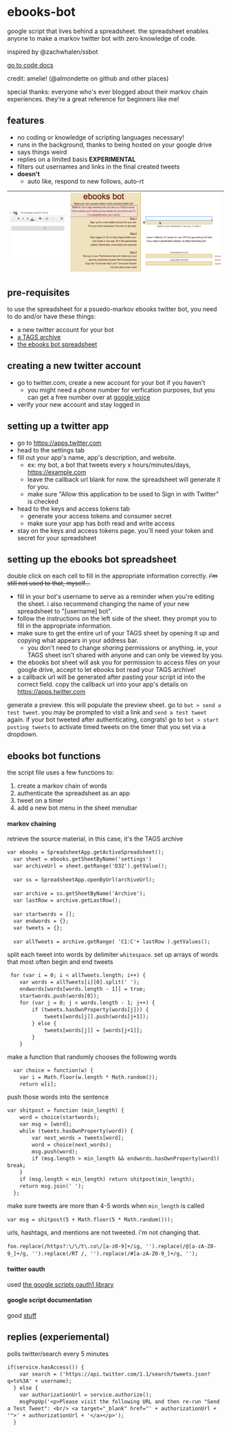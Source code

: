 # ebooks-bot

google script that lives behind a spreadsheet. the spreadsheet enables anyone to make a markov twitter bot with zero knowledge of code.

inspired by @zachwhalen/ssbot

[go to code docs](/README.md#ebooks-bot-functions)

credit: amelie! (@almondette on github and other places)

special thanks: everyone who's ever blogged about their markov chain experiences. they're a great reference for beginners like me!

## features

* no coding or knowledge of scripting languages necessary!
* runs in the background, thanks to being hosted on your google drive
* says things weird
* replies on a limited basis **EXPERIMENTAL**
* filters out usernames and links in the final created tweets
* **doesn't**
  * auto like, respond to new follows, auto-rt

| ![](/images/bot-menu.gif) | ![](/images/input.gif)
|---|---|

## pre-requisites

to use the spreadsheet for a psuedo-markov ebooks twitter bot, you need to do and/or have these things:
* a new twitter account for your bot
* [a TAGS archive](https://tags.hawksey.info)
* [the ebooks bot spreadsheet](https://docs.google.com/spreadsheets/d/1wDcNuz0pDAfgzep2bBMwHKlH2nwFeVtSbtv_difIZXw/copy)

## creating a new twitter account

* go to twitter.com, create a new account for your bot if you haven't
  * you might need a phone number for verfication purposes, but you can get a free number over at [google voice](https://voice.google.com)
* verify your new account and stay logged in

## setting up a twitter app

* go to https://apps.twitter.com 
* head to the settings tab
* fill out your app's name, app's description, and website.
  * ex: my bot, a bot that tweets every x hours/minutes/days, https://example.com
  * leave the callback url blank for now. the spreadsheet will generate it for you.
  * make sure "Allow this application to be used to Sign in with Twitter" is checked
* head to the keys and access tokens tab
  * generate your access tokens and consumer secret
  * make sure your app has both read and write access
* stay on the keys and access tokens page. you'll need your token and secret for your spreadsheet

## setting up the ebooks bot spreadsheet

double click on each cell to fill in the appropriate information correctly. ~~i'm still not used to that, myself...~~

* fill in your bot's username to serve as a reminder when you're editing the sheet. i also recommend changing the name of your new spreadsheet to "[username] bot".
* follow the instructions on the left side of the sheet. they prompt you to fill in the appropriate information.
* make sure to get the entire url of your TAGS sheet by opening it up and copying what appears in your address bar. 
  * you don't need to change *sharing* permissions or anything. ie, your TAGS sheet isn't shared with anyone and can only be viewed by you.
* the ebooks bot sheet will ask you for permission to access files on your google drive, accept to let ebooks bot read your TAGS archive!
* a callback url will be generated after pasting your script id into the correct field. copy the callback url into your app's details on https://apps.twitter.com

generate a preview. this will populate the preview sheet.
go to `bot > send a test tweet`. you may be prompted to visit a link and `send a test tweet` again.
if your bot tweeted after authenticating, congrats! 
go to `bot > start posting tweets` to activate timed tweets on the timer that you set via a dropdown.

## ebooks bot functions

the script file uses a few functions to:
1. create a markov chain of words 
2. authenticate the spreadsheet as an app
3. tweet on a timer
4. add a new bot menu in the sheet menubar

#### markov chaining

retrieve the source material, in this case, it's the TAGS archive

```
var ebooks = SpreadsheetApp.getActiveSpreadsheet();
  var sheet = ebooks.getSheetByName('settings')
  var archiveUrl = sheet.getRange('D32').getValue();
  
  var ss = SpreadsheetApp.openByUrl(archiveUrl);
  
  var archive = ss.getSheetByName('Archive');
  var lastRow = archive.getLastRow();
  
  var startwords = [];
  var endwords = {};
  var tweets = {};
 
  var allTweets = archive.getRange( 'C1:C'+ lastRow ).getValues();  
```

split each tweet into words by delimiter `whitespace`. set up arrays of words that most often begin and end tweets

```
 for (var i = 0; i < allTweets.length; i++) {
    var words = allTweets[i][0].split(' ');
    endwords[words[words.length - 1]] = true;
    startwords.push(words[0]);
    for (var j = 0; j < words.length - 1; j++) {
        if (tweets.hasOwnProperty(words[j])) {
            tweets[words[j]].push(words[j+1]);
        } else {
            tweets[words[j]] = [words[j+1]];
        }
    }
```

make a function that randomly chooses the following words 

```
  var choice = function(w) {
    var i = Math.floor(w.length * Math.random());
    return w[i];
```

push those words into the sentence

```
var shitpost = function (min_length) {
    word = choice(startwords);
    var msg = [word];
    while (tweets.hasOwnProperty(word)) {
        var next_words = tweets[word];
        word = choice(next_words);
        msg.push(word);
        if (msg.length > min_length && endwords.hasOwnProperty(word)) break;
    }
    if (msg.length < min_length) return shitpost(min_length);
    return msg.join(' ');
  };
```

make sure tweets are more than 4-5 words when `min_length` is called

`var msg = shitpost(5 + Math.floor(5 * Math.random()));`

urls, hashtags, and mentions are not tweeted. i'm not changing that.

`foo.replace(/https?:\/\/t\.co\/[a-z0-9]+/ig, '').replace(/@[a-zA-Z0-9_]+/g, '').replace(/RT /, '').replace(/#[a-zA-Z0-9_]+/g, '');`

#### twitter oauth

used [the google scripts oauth1 library](https://github.com/googlesamples/apps-script-oauth1)

#### google script documentation

good [stuff](https://developers.google.com/apps-script/reference/calendar/)

## replies (experiemental)

polls twitter/search every 5 minutes

```
if(service.hasAccess()) {
    var search = ('https://api.twitter.com/1.1/search/tweets.json?q=to%3A' + username);
  } else {
    var authorizationUrl = service.authorize();
    msgPopUp('<p>Please visit the following URL and then re-run "Send a Test Tweet": <br/> <a target="_blank" href="' + authorizationUrl + '">' + authorizationUrl + '</a></p>');
  }
```
